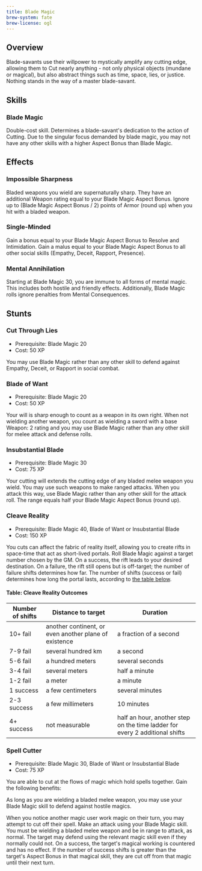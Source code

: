 ```yaml
---
title: Blade Magic
brew-system: fate
brew-license: ogl
---
```


## Overview

Blade-savants use their willpower to mystically amplify any cutting edge, allowing them to Cut
nearly anything - not only physical objects (mundane or magical), but also abstract things such
as time, space, lies, or justice. Nothing stands in the way of a master blade-savant.

## Skills

### Blade Magic

Double-cost skill. Determines a blade-savant's dedication to the action of Cutting.
Due to the singular focus demanded by blade magic, you may not have any other skills
with a higher Aspect Bonus than Blade Magic.

## Effects

### Impossible Sharpness

Bladed weapons you wield are supernaturally sharp. They have an additional Weapon
rating equal to your Blade Magic Aspect Bonus. Ignore up to (Blade Magic Aspect Bonus / 2)
points of Armor (round up) when you hit with a bladed weapon.

### Single-Minded

Gain a bonus equal to your Blade Magic Aspect Bonus to Resolve and Intimidation. Gain
a malus equal to your Blade Magic Aspect Bonus to all other social skills (Empathy, Deceit,
Rapport, Presence).

### Mental Annihilation

Starting at Blade Magic 30, you are immune to all forms of mental magic. This includes both
hostile and friendly effects. Additionally, Blade Magic rolls ignore penalties from Mental
Consequences.

## Stunts

### Cut Through Lies

 - Prerequisite: Blade Magic 20
 - Cost: 50 XP

You may use Blade Magic rather than any other skill to defend against Empathy, Deceit, or Rapport
in social combat.

### Blade of Want

 - Prerequisite: Blade Magic 20
 - Cost: 50 XP

Your will is sharp enough to count as a weapon in its own right. When not wielding another
weapon, you count as wielding a sword with a base Weapon: 2 rating and you may use
Blade Magic rather than any other skill for melee attack and defense rolls.

### Insubstantial Blade

 - Prerequisite: Blade Magic 30
 - Cost: 75 XP

Your cutting will extends the cutting edge of any bladed melee weapon you wield.
You may use such weapons to make ranged attacks. When you attack this way, use
Blade Magic rather than any other skill for the attack roll. The range equals
half your Blade Magic Aspect Bonus (round up).

### Cleave Reality

 - Prerequisite: Blade Magic 40, Blade of Want or Insubstantial Blade
 - Cost: 150 XP

You cuts can affect the fabric of reality itself, allowing you to create rifts in space-time
that act as short-lived portals. Roll Blade Magic against a target number chosen by the GM.
On a success, the rift leads to your desired destination. On a failure, the rift still opens
but is off-target; the number of failure shifts determines how far. The number of shifts (success
or fail) determines how long the portal lasts, according to [the table below](#table-cleave-reality-outcomes).

#### Table: Cleave Reality Outcomes

| Number of shifts | Distance to target | Duration |
|------------------|--------------------|----------|
| 10+ fail  | another continent, or even another plane of existence | a fraction of a second |
| 7-9 fail  | several hundred km | a second |
| 5-6 fail  | a hundred meters | several seconds |
| 3-4 fail  | several meters | half a minute |
| 1-2 fail  | a meter          | a minute |
| 1 success | a few centimeters | several minutes |
| 2-3 success | a few millimeters | 10 minutes |
| 4+ success | not measurable | half an hour, another step on the time ladder for every 2 additional shifts |

### Spell Cutter

 - Prerequisite: Blade Magic 30, Blade of Want or Insubstantial Blade
 - Cost: 75 XP

You are able to cut at the flows of magic which hold spells together. Gain the following benefits:

As long as you are wielding a bladed melee weapon, you may use your Blade Magic skill to defend against
hostile magics.

When you notice another magic user work magic on their turn, you may attempt to cut off their spell.
Make an attack using your Blade Magic skill. You must be wielding a bladed melee weapon and be in range
to attack, as normal. The target may defend using the relevant magic skill
even if they normally could not. On a success, the target's magical working is countered and has no
effect. If the number of success shifts is greater than the target's Aspect Bonus in that magical
skill, they are cut off from that magic until their next turn.
